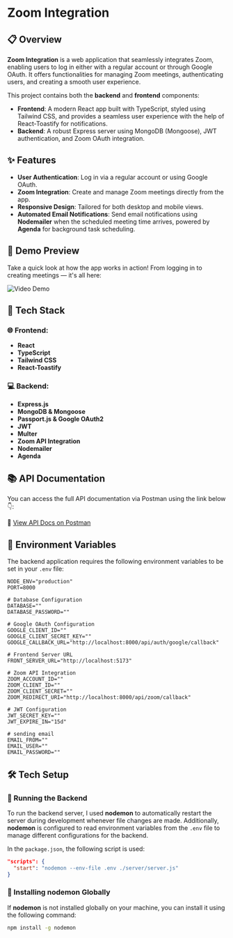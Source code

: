 # Zoom Integration

## 📋 Overview

**Zoom Integration** is a web application that seamlessly integrates Zoom, enabling users to log in either with a regular account or through Google OAuth. It offers functionalities for managing Zoom meetings, authenticating users, and creating a smooth user experience.

This project contains both the **backend** and **frontend** components:

- **Frontend**: A modern React app built with TypeScript, styled using Tailwind CSS, and provides a seamless user experience with the help of React-Toastify for notifications.
- **Backend**: A robust Express server using MongoDB (Mongoose), JWT authentication, and Zoom OAuth integration.

## ✨ Features

- **User Authentication**: Log in via a regular account or using Google OAuth.
- **Zoom Integration**: Create and manage Zoom meetings directly from the app.
- **Responsive Design**: Tailored for both desktop and mobile views.
- **Automated Email Notifications**: Send email notifications using **Nodemailer** when the scheduled meeting time arrives, powered by **Agenda** for background task scheduling.

## 🎥 Demo Preview

Take a quick look at how the app works in action! From logging in to creating meetings — it's all here:

![Video Demo](https://raw.githubusercontent.com/mariam-elsarag/Zoom-integration/main/assets/Demo.gif)

## 📌 Tech Stack

### 🌐 Frontend:

- **React**
- **TypeScript**
- **Tailwind CSS**
- **React-Toastify**

### 💻 Backend:

- **Express.js**
- **MongoDB & Mongoose**
- **Passport.js & Google OAuth2**
- **JWT**
- **Multer**
- **Zoom API Integration**
- **Nodemailer**
- **Agenda**

## 📚 API Documentation

You can access the full API documentation via Postman using the link below 👇:

🔗 [View API Docs on Postman](https://documenter.getpostman.com/view/39898064/2sB2cU9hVn)

## 🧪 Environment Variables

The backend application requires the following environment variables to be set in your `.env` file:

```env
NODE_ENV="production"
PORT=8000

# Database Configuration
DATABASE=""
DATABASE_PASSWORD=""

# Google OAuth Configuration
GOOGLE_CLIENT_ID=""
GOOGLE_CLIENT_SECRET_KEY=""
GOOGLE_CALLBACK_URL="http://localhost:8000/api/auth/google/callback"

# Frontend Server URL
FRONT_SERVER_URL="http://localhost:5173"

# Zoom API Integration
ZOOM_ACCOUNT_ID=""
ZOOM_CLIENT_ID=""
ZOOM_CLIENT_SECRET=""
ZOOM_REDIRECT_URI="http://localhost:8000/api/zoom/callback"

# JWT Configuration
JWT_SECRET_KEY=""
JWT_EXPIRE_IN="15d"

# sending email
EMAIL_FROM=""
EMAIL_USER=""
EMAIL_PASSWORD=""

```

## 🛠 Tech Setup

### 🚀 Running the Backend

To run the backend server, I used **nodemon** to automatically restart the server during development whenever file changes are made. Additionally, **nodemon** is configured to read environment variables from the `.env` file to manage different configurations for the backend.

In the `package.json`, the following script is used:

```json
"scripts": {
  "start": "nodemon --env-file .env ./server/server.js"
}
```

### 🔧 Installing **nodemon** Globally

If **nodemon** is not installed globally on your machine, you can install it using the following command:

```bash
npm install -g nodemon
```
